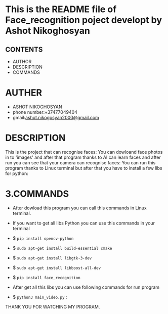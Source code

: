 # This is the README file of Face_recognition poject developt by Ashot Nikoghosyan

## CONTENTS 
* AUTHOR
* DESCRIPTION
* COMMANDS
    
# AUTHER 
* ASHOT NIKOGHOSYAN
* phone number:+37477049404
* gmail:ashot.nikogosyan2000@gmail.com
   
# DESCRIPTION
  This is the project that can recognise faces:
  You can dowloand face photos in to 'images' and after that program thanks to AI can learn faces and 
  after run you can see that your camera can recognise faces:
  You can run this program thanks to Linux terminal but after that you have to install a few libs for python: 
  
# 3.COMMANDS
  * After dowload this program you can call this commands in Linux terminal.
  
  * If you want to get all libs Python you can use this commands in your terminal
  * $ `pip install opencv-python`
  * $ `sudo apt-get install build-essential cmake`
  * $ `sudo apt-get install libgtk-3-dev`
  * $ `sudo apt-get install libboost-all-dev`
  * $ `pip install face_recognition`

  * After get all this libs you can use following commands for run program 
  * $ `python3 main_video.py` :
  
  
 THANK YOU FOR WATCHING MY PROGRAM.
